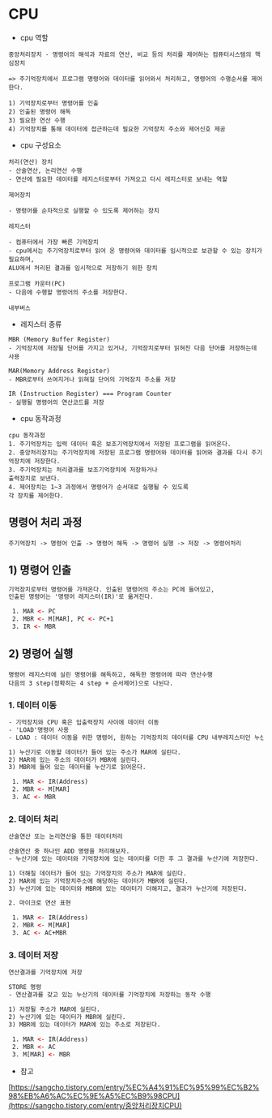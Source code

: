 # CPU

- cpu 역할

```
중앙처리장치 - 명령어의 해석과 자료의 연산, 비교 등의 처리를 제어하는 컴퓨터시스템의 핵심장치

=> 주기억장치에서 프로그램 명령어와 데이터를 읽어와서 처리하고, 명령어의 수행순서를 제어한다.	

1) 기억장치로부터 명령어를 인출
2) 인출된 명령어 해독
3) 필요한 연산 수행
4) 기억장치를 통해 데이터에 접근하는데 필요한 기억장치 주소와 제어신호 제공
```

- cpu 구성요소

```
처리(연산) 장치 
- 산술연산, 논리연산 수행
- 연산에 필요한 데이터를 레지스터로부터 가져오고 다시 레지스터로 보내는 역할

제어장치

- 명령어를 순차적으로 실행할 수 있도록 제어하는 장치

레지스터 

- 컴퓨터에서 가장 빠른 기억장치
- cpu에서는 주기억장치로부터 읽어 온 명령어와 데이터를 임시적으로 보관할 수 있는 장치가 필요하며,
ALU에서 처리된 결과를 임시적으로 저장하기 위한 장치
	   	
프로그램 카운터(PC) 
- 다음에 수행할 명령어의 주소를 저장한다.

내부버스
```

- 레지스터 종류

```
MBR (Memory Buffer Register)
- 기억장치에 저장될 단어를 가지고 있거나, 기억장치로부터 읽혀진 다음 단어를 저장하는데 사용
	
MAR(Memory Address Register)
- MBR로부터 쓰여지거나 읽혀질 단어의 기억장치 주소를 저장

IR (Instruction Register) === Program Counter
- 실행될 명령어의 연산코드를 저장

```

- cpu 동작과정

```
cpu 동작과정
1. 주기억장치는 입력 데이터 혹은 보조기억장치에서 저장된 프로그램을 읽어온다.
2. 중앙처리장치는 주기억장치에 저장된 프로그램 명령어와 데이터를 읽어와 결과를 다시 주기억장치에 저장한다.
3. 주기억장치는 처리결과를 보조기억장치에 저장하거나
출력장치로 보낸다.
4. 제어장치는 1~3 과정에서 명령어가 순서대로 실행될 수 있도록
각 장치를 제어한다.
```

## 명령어 처리 과정

```
주기억장치 -> 명령어 인출 -> 명령어 해독 -> 명령어 실행 -> 저장 -> 명령어처리
```

## 1) 명령어 인출

```xml
기억장치로부터 명령어를 가져온다. 인출된 명령어의 주소는 PC에 들어있고, 
인출된 명령어는 '명령어 레지스터(IR)'로 옮겨진다.

 1. MAR <- PC
 2. MBR <- M[MAR], PC <- PC+1
 3. IR <- MBR
```

## 2) 명령어 실행

```
명령어 레지스터에 실린 명령어를 해독하고, 해독한 명령어에 따라 연산수행
다음의 3 step(정확히는 4 step + 순서제어)으로 나뉜다.
```

### 1. 데이터 이동

```XML
- 기억장치와 CPU 혹은 입출력장치 사이에 데이터 이동
- 'LOAD'명령어 사용
- LOAD : 데이터 이동을 위한 명령어, 원하는 기억장치의 데이터를 CPU 내부레지스터인 누산기로 가져오는 명령어

1) 누산기로 이동할 데이터가 들어 있는 주소가 MAR에 실린다. 
2) MAR에 있는 주소의 데이터가 MBR에 실린다.
3) MBR에 들어 있는 데이터를 누산기로 읽어온다.

 1. MAR <- IR(Address)
 2. MBR <- M[MAR]
 3. AC <- MBR
```

### 2. 데이터 처리

```XML
산술연산 또는 논리연산을 통한 데이터처리

산술연산 중 하나인 ADD 명령을 처리해보자.
- 누산기에 있는 데이터와 기억장치에 있는 데이터를 더한 후 그 결과를 누산기에 저장한다.

1) 더해질 데이터가 들어 있는 기억장치의 주소가 MAR에 실린다. 
2) MAR에 있는 기억장치주소에 해당하는 데이터가 MBR에 실린다. 
3) 누산기에 있는 데이터와 MBR에 있는 데이터가 더해지고, 결과가 누산기에 저장된다. 

2. 마이크로 연산 표현

 1. MAR <- IR(Address)
 2. MBR <- M[MAR]
 3. AC <- AC+MBR
```

### 3. 데이터 저장

```XML
연산결과를 기억장치에 저장

STORE 명령
- 연산결과를 갖고 있는 누산기의 데이터를 기억장치에 저장하는 동작 수행

1) 저장될 주소가 MAR에 실린다. 
2) 누산기에 있는 데이터가 MBR에 실린다. 
3) MBR에 있는 데이터가 MAR에 있는 주소로 저장된다. 
 
 1. MAR <- IR(Address)
 2. MBR <- AC
 3. M[MAR] <- MBR
```

- 참고 

[https://sangcho.tistory.com/entry/%EC%A4%91%EC%95%99%EC%B2%98%EB%A6%AC%EC%9E%A5%EC%B9%98CPU](https://sangcho.tistory.com/entry/중앙처리장치CPU)

